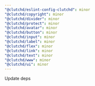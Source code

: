 ```yaml
---
"@clutchd/eslint-config-clutchd": minor
"@clutchd/copyright": minor
"@clutchd/divider": minor
"@clutchd/protect": minor
"@clutchd/avatar": minor
"@clutchd/button": minor
"@clutchd/input": minor
"@clutchd/label": minor
"@clutchd/flex": minor
"@clutchd/link": minor
"@clutchd/text": minor
"@clutchd/www": minor
"@clutchd/ui": minor
---
```


Update deps
